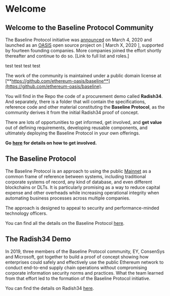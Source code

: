 # Welcome

## Welcome to the Baseline Protocol Community

The Baseline Protocol initiative was [announced](https://consensys.net/blog/press-release/ey-and-consensys-announce-formation-of-baseline-protocol-initiative-to-make-ethereum-mainnet-safe-and-effective-for-enterprises/) on March 4, 2020 and launched as an [OASIS](https://oasis-open-projects.org/) open source project on \[ March X, 2020 \], supported by fourteen founding companies. More companies joined the effort shortly thereafter and continue to do so. \[Link to full list and roles.\]

test test test test 

The work of the community is maintained under a public domain license at  
[**https://github.com/ethereum-oasis/baseline**](https://github.com/ethereum-oasis/baseline).

You will find in the Repo the code of a procurement demo called **Radish34**. And separately, there is a folder that will contain the specifications, reference code and other material constituting the **Baseline Protocol**, as the community derives it from the initial Radish34 proof of concept.

There are lots of opportunities to get informed, get involved, and **get value** out of defining requirements, developing reusable components, and ultimately deploying the Baseline Protocol in your own offerings.

**Go** [**here**](baseline-protocol/community/) **for details on how to get involved.**

## The Baseline Protocol

The Baseline Protocol is an approach to using the public [Mainnet](baseline-basics/glossary.md#mainnet) as a common frame of reference between systems, including traditional corporate systems of record, any kind of database, and even different blockchains or DLTs. It is particularly promising as a way to reduce capital expense and other overheads while increasing operational integrity when automating business processes across multiple companies.

The approach is designed to appeal to security and performance-minded technology officers.

You can find all the details on the Baseline Protocol [here](baseline-protocol/protocol.md).

## The Radish34 Demo

In 2019, three members of the Baseline Protocol community, EY, ConsenSys and Microsoft, got together to build a proof of concept showing how enterprises could safely and effectively use the public Ethereum network to conduct end-to-end supply chain operations without compromising corporate information security norms and practices. What the team learned from that effort led to the formation of the Baseline Protocol initiative.

You can find the details on Radish34 [here](radish34-demo/radish34-start.md).

